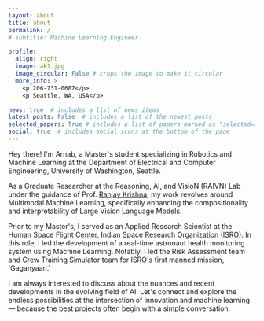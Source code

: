 ```yaml
---
layout: about
title: about
permalink: /
# subtitle: Machine Learning Engineer

profile:
  align: right
  image: ak1.jpg
  image_circular: False # crops the image to make it circular
  more_info: >
    <p 206-731-0687</p>
    <p Seattle, WA, USA</p>

news: true  # includes a list of news items
latest_posts: False  # includes a list of the newest posts
selected_papers: True # includes a list of papers marked as "selected={true}"
social: true  # includes social icons at the bottom of the page
---
```


Hey there! I'm Arnab, a Master's student specializing in Robotics and Machine Learning at the Department of Electrical and Computer Engineering, University of Washington, Seattle.

As a Graduate Researcher at the Reasoning, AI, and VisioN (RAIVN) Lab under the guidance of Prof. [Ranjay Krishna](https://www.ranjaykrishna.com/index.html), my work revolves around Multimodal Machine Learning, specifically enhancing the compositionality and interpretability of Large Vision Language Models.

Prior to my Master's, I served as an Applied Research Scientist at the Human Space Flight Center, Indian Space Research Organization (ISRO). In this role, I led the development of a real-time astronaut health monitoring system using Machine Learning. Notably, I led the Risk Assessment team and Crew Training Simulator team for ISRO's first manned mission, 'Gaganyaan.'

I am always interested to discuss about the nuances and recent developments in the evolving field of AI. Let's connect and explore the endless possibilities at the intersection of innovation and machine learning — because the best projects often begin with a simple conversation.

